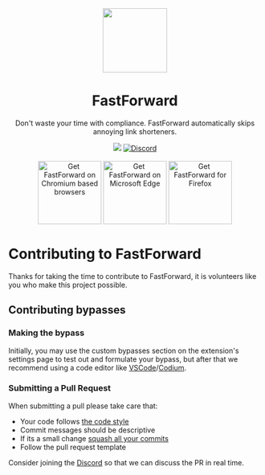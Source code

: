 <div align="center">
<img src="https://avatars.githubusercontent.com/u/88992224?s=200&v=4" width="128" />
<h1> FastForward </h1>
<p> Don't waste your time with compliance. FastForward automatically skips annoying link shorteners. </p>



[<img src="https://img.shields.io/github/actions/workflow/status/fastforwardteam/fastforward/main.yml?branch=main&label=Builds&style=for-the-badge" />](https://github.com/FastForwardTeam/FastForward/blob/main/.github/workflows/main.yml)
<a href="https://discord.gg/RSAf7b5njt" target="_blank"> <img alt="Discord" src="https://img.shields.io/discord/876622516607656006?label=Our%20Discord&logo=discord&style=for-the-badge"> </a>
<br> <br>
<a href="https://github.com/FastForwardTeam/FastForward#why-is-fastforward-no-longer-on-the-chrome-web-store"><img src="https://user-images.githubusercontent.com/585534/107280622-91a8ea80-6a26-11eb-8d07-77c548b28665.png" alt="Get FastForward on Chromium based browsers" width="126px"></a>
<a href="https://microsoftedge.microsoft.com/addons/detail/fastforward/ldcclmkclhomnpcnccgbgleikchbnecl"><img src="https://user-images.githubusercontent.com/585534/107280673-a5ece780-6a26-11eb-9cc7-9fa9f9f81180.png" alt="Get FastForward on Microsoft Edge" width="126px"></a>
<a href="https://addons.mozilla.org/firefox/addon/fastforwardteam/"><img src="https://user-images.githubusercontent.com/585534/107280546-7b9b2a00-6a26-11eb-8f9f-f95932f4bfec.png" alt="Get FastForward for Firefox" width="126px"></a> 
</div>

# Contributing to FastForward
Thanks for taking the time to contribute to FastForward, it is volunteers like you who make this project possible.

## Contributing bypasses

### Making the bypass
Initially, you may use the custom bypasses section on the extension's settings page to test out and formulate your bypass, but after that we recommend using a code editor like [VSCode](https://code.visualstudio.com/download)/[Codium](https://vscodium.com/#install).

### Submitting a Pull Request

When submitting a pull please take care that:
- Your code follows [the code style](docs/CODE_STYLE.md#code-style)
- Commit messages should be descriptive
- If its a small change [squash all your commits](docs/Git_CLI.md#squashing-commits)
- Follow the pull request template

Consider joining the [Discord](https://discord.gg/RSAf7b5njt) so that we can discuss the PR in real time.
